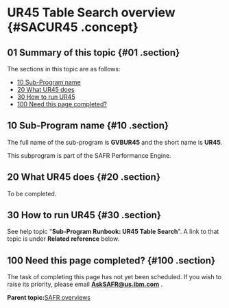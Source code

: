 # UR45 Table Search overview {#SACUR45 .concept}

## 01 Summary of this topic {#01 .section}

The sections in this topic are as follows:

-   [10 Sub-Program name](SACUR45.md#10)
-   [20 What UR45 does](SACUR45.md#20)
-   [30 How to run UR45](SACUR45.md#30)
-   [100 Need this page completed?](SACUR45.md#100)

## 10 Sub-Program name {#10 .section}

The full name of the sub-program is **GVBUR45** and the short name is **UR45**.

This subprogram is part of the SAFR Performance Engine.

## 20 What UR45 does {#20 .section}

To be completed.

## 30 How to run UR45 {#30 .section}

See help topic "**Sub-Program Runbook: UR45 Table Search**". A link to that topic is under **Related reference** below.

## 100 Need this page completed? {#100 .section}

The task of completing this page has not yet been scheduled. If you wish to raise its priority, please email **AskSAFR@us.ibm.com** .

**Parent topic:**[SAFR overviews](../html/AAR450Overviews.md)


